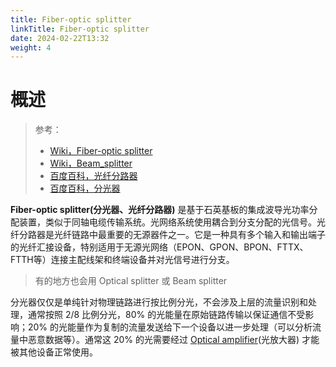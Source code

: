 ```yaml
---
title: Fiber-optic splitter
linkTitle: Fiber-optic splitter
date: 2024-02-22T13:32
weight: 4
---
```


# 概述

> 参考：
>
> - [Wiki，Fiber-optic splitter](https://en.wikipedia.org/wiki/Fiber-optic_splitter)
> - [Wiki，Beam_splitter](https://en.wikipedia.org/wiki/Beam_splitter)
> - [百度百科，光纤分路器](https://baike.baidu.com/item/%E5%85%89%E7%BA%A4%E5%88%86%E8%B7%AF%E5%99%A8)
> - [百度百科，分光器](https://baike.baidu.com/item/%E5%88%86%E5%85%89%E5%99%A8)

**Fiber-optic splitter(分光器、光纤分路器)** 是基于石英基板的集成波导光功率分配装置，类似于同轴电缆传输系统。光网络系统使用耦合到分支分配的光信号。光纤分路器是光纤链路中最重要的无源器件之一。它是一种具有多个输入和输出端子的光纤汇接设备，特别适用于无源光网络（EPON、GPON、BPON、FTTX、FTTH等）连接主配线架和终端设备并对光信号进行分支。

> 有的地方也会用 Optical splitter 或 Beam splitter

分光器仅仅是单纯针对物理链路进行按比例分光，不会涉及上层的流量识别和处理，通常按照 2/8 比例分光，80% 的光能量在原始链路传输以保证通信不受影响；20% 的光能量作为复制的流量发送给下一个设备以进一步处理（可以分析流量中恶意数据等）。通常这 20% 的光需要经过 [Optical amplifier](/docs/4.数据通信/Networking%20device/Optical%20amplifier.md)(光放大器) 才能被其他设备正常使用。

